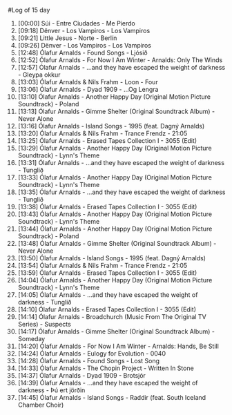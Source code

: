 #Log of 15 day

1. [00:00] Súi - Entre Ciudades - Me Pierdo
1. [09:18] Dënver - Los Vampiros - Los Vampiros
1. [09:21] Little Jesus - Norte - Berlín
1. [09:26] Dënver - Los Vampiros - Los Vampiros
1. [12:48] Ólafur Arnalds - Found Songs - Ljósið
1. [12:52] Ólafur Arnalds - For Now I Am Winter - Arnalds: Only The Winds
1. [12:57] Ólafur Arnalds - ...and they have escaped the weight of darkness - Gleypa okkur
1. [13:03] Ólafur Arnalds & Nils Frahm - Loon - Four
1. [13:06] Ólafur Arnalds - Dyad 1909 - ...Og Lengra
1. [13:10] Ólafur Arnalds - Another Happy Day (Original Motion Picture Soundtrack) - Poland
1. [13:13] Ólafur Arnalds - Gimme Shelter (Original Soundtrack Album) - Never Alone
1. [13:16] Ólafur Arnalds - Island Songs - 1995 (feat. Dagný Arnalds)
1. [13:20] Ólafur Arnalds & Nils Frahm - Trance Frendz - 21:05
1. [13:25] Ólafur Arnalds - Erased Tapes Collection I - 3055 (Edit)
1. [13:29] Ólafur Arnalds - Another Happy Day (Original Motion Picture Soundtrack) - Lynn's Theme
1. [13:31] Ólafur Arnalds - ...and they have escaped the weight of darkness - Tunglið
1. [13:33] Ólafur Arnalds - Another Happy Day (Original Motion Picture Soundtrack) - Lynn's Theme
1. [13:35] Ólafur Arnalds - ...and they have escaped the weight of darkness - Tunglið
1. [13:38] Ólafur Arnalds - Erased Tapes Collection I - 3055 (Edit)
1. [13:43] Ólafur Arnalds - Another Happy Day (Original Motion Picture Soundtrack) - Lynn's Theme
1. [13:44] Ólafur Arnalds - Another Happy Day (Original Motion Picture Soundtrack) - Poland
1. [13:48] Ólafur Arnalds - Gimme Shelter (Original Soundtrack Album) - Never Alone
1. [13:50] Ólafur Arnalds - Island Songs - 1995 (feat. Dagný Arnalds)
1. [13:54] Ólafur Arnalds & Nils Frahm - Trance Frendz - 21:05
1. [13:59] Ólafur Arnalds - Erased Tapes Collection I - 3055 (Edit)
1. [14:04] Ólafur Arnalds - Another Happy Day (Original Motion Picture Soundtrack) - Lynn's Theme
1. [14:05] Ólafur Arnalds - ...and they have escaped the weight of darkness - Tunglið
1. [14:10] Ólafur Arnalds - Erased Tapes Collection I - 3055 (Edit)
1. [14:14] Ólafur Arnalds - Broadchurch (Music From The Original TV Series) - Suspects
1. [14:17] Ólafur Arnalds - Gimme Shelter (Original Soundtrack Album) - Someday
1. [14:20] Ólafur Arnalds - For Now I Am Winter - Arnalds: Hands, Be Still
1. [14:24] Ólafur Arnalds - Eulogy for Evolution - 0040
1. [14:28] Ólafur Arnalds - Found Songs - Lost Song
1. [14:33] Ólafur Arnalds - The Chopin Project - Written In Stone
1. [14:37] Ólafur Arnalds - Dyad 1909 - Brotsjór
1. [14:39] Ólafur Arnalds - ...and they have escaped the weight of darkness - Þú ert jörðin
1. [14:45] Ólafur Arnalds - Island Songs - Raddir (feat. South Iceland Chamber Choir)
